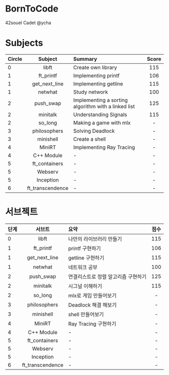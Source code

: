 # BornToCode

42souel Cadet @ycha

# Subjects

| Circle | Subject          | Summary                        | Score |
| :---   | :---:            | :---                           | :---: |
| 0      | libft            | Create own library             | 115 |
| 1      | ft_printf        | Implementing printf            | 106 |
| 1      | get_next_line    | Implementing getline           | 115 |
| 1      | netwhat          | Study network                  | 100 |
| 2      | push_swap        | Implementing a sorting algorithm with a linked list | 125 |
| 2      | minitalk         | Understanding Signals          | 115 |
| 2      | so_long          | Making a game with mlx         | - |
| 3      | philosophers     | Solving Deadlock               | - |
| 3      | minishell        | Create a shell                 | - |
| 4      | MiniRT           | Implementing Ray Tracing       | - |
| 4      | C++ Module       | -                              | - |
| 5      | ft_containers    | -                              | - |
| 5      | Webserv          | -                              | - |
| 5      | Inception        | -                              | - |
| 6      | ft_transcendence | -                              | - |

# 서브젝트

| 단계    | 서브트          | 요약                            | 점수 |
| :---   | :---:            | :---                           | :---: |
| 0      | libft            | 나만의 라이브러리 만들기           | 115 |
| 1      | ft_printf        | printf 구현하기                 | 106 |
| 1      | get_next_line    | getline 구현하기                | 115 |
| 1      | netwhat          | 네트워크 공부                    | 100 |
| 2      | push_swap        | 연결리스트로 정렬 알고리즘 구현하기 | 125 |
| 2      | minitalk         | 시그널 이해하기                  | 115 |
| 2      | so_long          | mlx로 게임 만들어보기            | - |
| 3      | philosophers     | Deadlock 해결 해보기            | - |
| 3      | minishell        | shell 만들어보기                | - |
| 4      | MiniRT           | Ray Tracing 구현하기            | - |
| 4      | C++ Module       | -                              | - |
| 5      | ft_containers    | -                              | - |
| 5      | Webserv          | -                              | - |
| 5      | Inception        | -                              | - |
| 6      | ft_transcendence | -                              | - |
